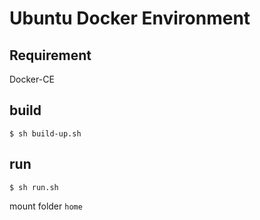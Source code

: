 # Ubuntu Docker Environment
## Requirement
Docker-CE

## build
```
$ sh build-up.sh
```

## run
```
$ sh run.sh
```

mount folder `home`
